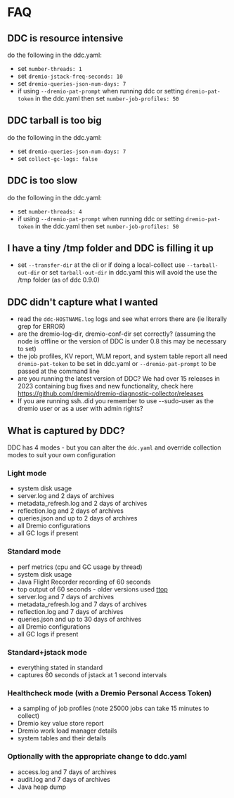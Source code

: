 # FAQ

## DDC is resource intensive

do the following in the ddc.yaml:

* set `number-threads: 1`
* set `dremio-jstack-freq-seconds: 10`
* set `dremio-queries-json-num-days: 7`
* if using `--dremio-pat-prompt` when running ddc or setting `dremio-pat-token` in the ddc.yaml then set `number-job-profiles: 50`

## DDC tarball is too big

do the following in the ddc.yaml:

* set `dremio-queries-json-num-days: 7`
* set `collect-gc-logs: false`

## DDC is too slow

do the following in the ddc.yaml:

* set `number-threads: 4`
* if using `--dremio-pat-prompt` when running ddc or setting `dremio-pat-token` in the ddc.yaml then set `number-job-profiles: 50`

## I have a tiny /tmp folder and DDC is filling it up

* set `--transfer-dir` at the cli or if doing a local-collect use `--tarball-out-dir` or set `tarball-out-dir` in ddc.yaml this will avoid the use the /tmp folder (as of ddc 0.9.0)

## DDC didn't capture what I wanted

* read the `ddc-HOSTNAME.log` logs and see what errors there are (ie literally grep for ERROR)
* are the dremio-log-dir, dremio-conf-dir set correctly? (assuming the node is offline or the version of DDC is under 0.8 this may be necessary to set)
* the job profiles, KV report, WLM report, and system table report all need `dremio-pat-token` to be set in ddc.yaml or `--dremio-pat-prompt` to be passed at the command line
* are you running the latest version of DDC? We had over 15 releases  in 2023 containing bug fixes and new functionality, check here https://github.com/dremio/dremio-diagnostic-collector/releases
* If you are running ssh..did you remember to use --sudo-user as the dremio user or as a user with admin rights?

## What is captured by DDC?

DDC has 4 modes - but you can alter the `ddc.yaml` and override collection modes to suit your own configuration

### Light mode

* system disk usage
* server.log and 2 days of archives
* metadata\_refresh.log and 2 days of archives
* reflection.log and 2 days of archives
* queries.json and up to 2 days of archives
* all Dremio configurations
* all GC logs if present

### Standard mode

* perf metrics (cpu and GC usage by thread)
* system disk usage
* Java Flight Recorder recording of 60 seconds
* top output of 60 seconds - older versions used [ttop](https://github.com/aragozin/jvm-tools/blob/master/sjk-core/docs/TTOP.md)
* server.log and 7 days of archives
* metadata\_refresh.log and 7 days of archives
* reflection.log and 7 days of archives
* queries.json and up to 30 days of archives 
* all Dremio configurations
* all GC logs if present

### Standard+jstack mode

* everything stated in standard
* captures 60 seconds of jstack at 1 second intervals

### Healthcheck mode (with a Dremio Personal Access Token)

* a sampling of job profiles (note 25000 jobs can take 15 minutes to collect)
* Dremio key value store report
* Dremio work load manager details
* system tables and their details

### Optionally with the appropriate change to ddc.yaml

* access.log and 7 days of archives
* audit.log and 7 days of archives
* Java heap dump

